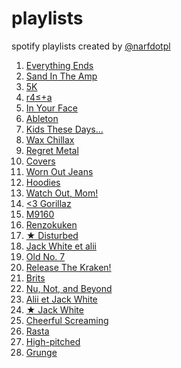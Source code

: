 playlists
=========

spotify playlists created by [@narfdotpl](http://narf.pl/)

1. [Everything Ends](https://open.spotify.com/playlist/3F645rIj60X8aQmPS3kflX)
1. [Sand In The Amp](https://open.spotify.com/playlist/5dQRWh5ETy5Aa0s3qZFEOZ)
1. [5K](https://open.spotify.com/playlist/0EjMivyDuZquEjHZ8rWFID)
1. [r4≤+a](https://open.spotify.com/playlist/4JpEcRNNZPzfdNBF32K9fs)
1. [In Your Face](https://open.spotify.com/playlist/7wjunxPOqqdTC0zmWUTo5p)
1. [Ableton](https://open.spotify.com/playlist/26AuvGkNQOXD39e8Me83Ve)
1. [Kids These Days...](https://open.spotify.com/playlist/3Ev1ieBjpTFJMuLRmY1i0K)
1. [Wax Chillax](https://open.spotify.com/playlist/7fR5dECza4cx3KE9IbqE0i)
1. [Regret Metal](https://open.spotify.com/playlist/5cN1UX2UoFUkd4NKaUw1S0)
1. [Covers](https://open.spotify.com/playlist/4u0JwggJBMHUAc62dcT9Ch)
1. [Worn Out Jeans](https://open.spotify.com/playlist/5ZbFi7etCQdJqtFp1rWIbM)
1. [Hoodies](https://open.spotify.com/playlist/1FSp9oEY65IrjgYtdjWZu4)
1. [Watch Out, Mom!](https://open.spotify.com/playlist/0CHRO5pjeKOdJf5Hr4fAZk)
1. [&lt;3 Gorillaz](https://open.spotify.com/playlist/36OqJsdl66nOgJhhV91B0x)
1. [M9160](https://open.spotify.com/playlist/38flX8c4TsNvMsM468AGNM)
1. [Renzokuken](https://open.spotify.com/playlist/0Vq3HyLv8uo3xKOGJVamwT)
1. [★ Disturbed](https://open.spotify.com/playlist/3VedcOGPiTqVL5EWQVEOIK)
1. [Jack White et alii](https://open.spotify.com/playlist/0nRORj1jG11iwg8R8VaAp2)
1. [Old No. 7](https://open.spotify.com/playlist/6qJY9Fb9SoJqvEWZeOIJjI)
1. [Release The Kraken!](https://open.spotify.com/playlist/05brpCSfLLUw63xoRc75eO)
1. [Brits](https://open.spotify.com/playlist/41L7777bbifEyU2Gwgmkma)
1. [Nu, Not, and Beyond](https://open.spotify.com/playlist/6NTwQ0fRKxDA9r1efoWo6n)
1. [Alii et Jack White](https://open.spotify.com/playlist/6xbiAB2P3qclvvv032Mu0G)
1. [★ Jack White](https://open.spotify.com/playlist/0w4WjXYACER3ODNOxvzNSi)
1. [Cheerful Screaming](https://open.spotify.com/playlist/68sT3ZXiVEF5xgOha92KFe)
1. [Rasta](https://open.spotify.com/playlist/0ll69OrNxnexg2Xvz7Q5rH)
1. [High-pitched](https://open.spotify.com/playlist/3QosL6b2t6piyE11AACcCK)
1. [Grunge](https://open.spotify.com/playlist/0VSrhLSskGlm0i0URakA7R)
